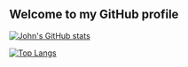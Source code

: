## Welcome to my GitHub profile

[![John's GitHub stats](https://github-readme-stats.vercel.app/api?username=johnma02&show_icons=true&theme=darcula)](https://github.com/johnma02/github-readme-stats)

[![Top Langs](https://github-readme-stats.vercel.app/api/top-langs/?username=johnma02&exclude_repo=Population-Analysis,CISC181-Final&theme=darcula)](https://github.com/johnma02/github-readme-stats)
